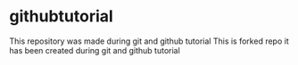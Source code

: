 # githubtutorial
This repository was made during git and github tutorial
This is forked repo 
it has been created during git and github tutorial
